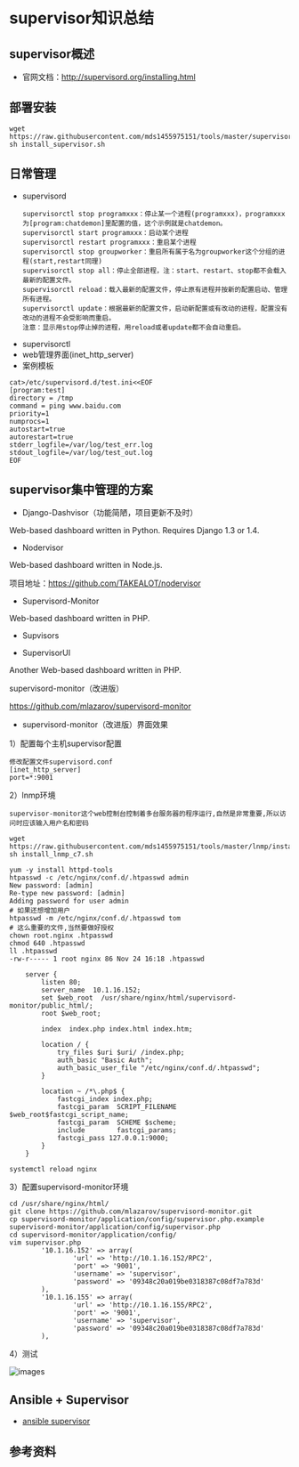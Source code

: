 # supervisor知识总结

## supervisor概述
- 官网文档：http://supervisord.org/installing.html

## 部署安装
```
wget https://raw.githubusercontent.com/mds1455975151/tools/master/supervisor/install_supervisor.sh
sh install_supervisor.sh
```
## 日常管理
- supervisord
  ``` text
  supervisorctl stop programxxx：停止某一个进程(programxxx)，programxxx为[program:chatdemon]里配置的值，这个示例就是chatdemon。
  supervisorctl start programxxx：启动某个进程
  supervisorctl restart programxxx：重启某个进程
  supervisorctl stop groupworker：重启所有属于名为groupworker这个分组的进程(start,restart同理)
  supervisorctl stop all：停止全部进程，注：start、restart、stop都不会载入最新的配置文件。
  supervisorctl reload：载入最新的配置文件，停止原有进程并按新的配置启动、管理所有进程。
  supervisorctl update：根据最新的配置文件，启动新配置或有改动的进程，配置没有改动的进程不会受影响而重启。
  注意：显示用stop停止掉的进程，用reload或者update都不会自动重启。
  ```
- supervisorctl
- web管理界面(inet_http_server)
- 案例模板
```
cat>/etc/supervisord.d/test.ini<<EOF
[program:test]
directory = /tmp
command = ping www.baidu.com
priority=1
numprocs=1
autostart=true
autorestart=true
stderr_logfile=/var/log/test_err.log
stdout_logfile=/var/log/test_out.log
EOF
```

## supervisor集中管理的方案
- Django-Dashvisor（功能简陋，项目更新不及时）

Web-based dashboard written in Python. Requires Django 1.3 or 1.4.

- Nodervisor

Web-based dashboard written in Node.js.

项目地址：https://github.com/TAKEALOT/nodervisor

- Supervisord-Monitor

Web-based dashboard written in PHP.

- Supvisors

- SupervisorUI

Another Web-based dashboard written in PHP.

supervisord-monitor（改进版）

https://github.com/mlazarov/supervisord-monitor

- supervisord-monitor（改进版）界面效果

1）配置每个主机supervisor配置
```
修改配置文件supervisord.conf
[inet_http_server]
port=*:9001
```
2）lnmp环境
```
supervisor-monitor这个web控制台控制着多台服务器的程序运行,自然是非常重要,所以访问时应该输入用户名和密码

wget https://raw.githubusercontent.com/mds1455975151/tools/master/lnmp/install_lnmp_c7.sh
sh install_lnmp_c7.sh

yum -y install httpd-tools
htpasswd -c /etc/nginx/conf.d/.htpasswd admin
New password: [admin]
Re-type new password: [admin]
Adding password for user admin
# 如果还想增加用户
htpasswd -m /etc/nginx/conf.d/.htpasswd tom
# 这么重要的文件,当然要做好授权
chown root.nginx .htpasswd
chmod 640 .htpasswd
ll .htpasswd
-rw-r----- 1 root nginx 86 Nov 24 16:18 .htpasswd

    server {
        listen 80;
        server_name  10.1.16.152;
        set $web_root  /usr/share/nginx/html/supervisord-monitor/public_html/;
        root $web_root;

        index  index.php index.html index.htm;

        location / {
            try_files $uri $uri/ /index.php;
            auth_basic "Basic Auth";
            auth_basic_user_file "/etc/nginx/conf.d/.htpasswd";
        }

        location ~ /*\.php$ {
            fastcgi_index index.php;
            fastcgi_param  SCRIPT_FILENAME $web_root$fastcgi_script_name;
            fastcgi_param  SCHEME $scheme;
            include        fastcgi_params;
            fastcgi_pass 127.0.0.1:9000;
        }
    }
    
systemctl reload nginx
```
3）配置supervisord-monitor环境
```
cd /usr/share/nginx/html/
git clone https://github.com/mlazarov/supervisord-monitor.git
cp supervisord-monitor/application/config/supervisor.php.example supervisord-monitor/application/config/supervisor.php
cd supervisord-monitor/application/config/
vim supervisor.php
        '10.1.16.152' => array(
                'url' => 'http://10.1.16.152/RPC2',
                'port' => '9001',
                'username' => 'supervisor',
                'password' => '09348c20a019be0318387c08df7a783d'
        ),
        '10.1.16.155' => array(
                'url' => 'http://10.1.16.155/RPC2',
                'port' => '9001',
                'username' => 'supervisor',
                'password' => '09348c20a019be0318387c08df7a783d'
        ),

```
4）测试

![images](https://github.com/mds1455975151/tools/blob/master/supervisor/images/01.png)

## Ansible + Supervisor
- [ansible supervisor](http://docs.ansible.com/ansible/latest/modules/supervisorctl_module.html#supervisorctl-module)

## 参考资料
